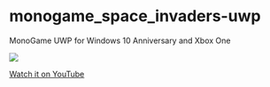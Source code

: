 # monogame_space_invaders-uwp

MonoGame UWP for Windows 10 Anniversary and Xbox One

![](https://cloud.githubusercontent.com/assets/1466920/20637134/2a66e3ae-b37d-11e6-9181-ae7c45695b75.png)

[Watch it on YouTube](https://www.youtube.com/watch?v=cywd2-lcHms&feature=youtu.be)